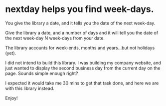 # nextday helps you find week-days.

You give the library a date, and it tells you the date of the next week-day.

Give the library a date, and a number of days and it will tell you the date of the next week-day N week-days from your date.

The library accounts for week-ends, months and years...but not holidays (yet).

I did not intend to build this library.  I was building my company website, and just wanted to display the second business day from the current day on the page.  Sounds simple enough right?

I expected it would take me 30 mins to get that task done, and here we are with this library instead.

Enjoy!
